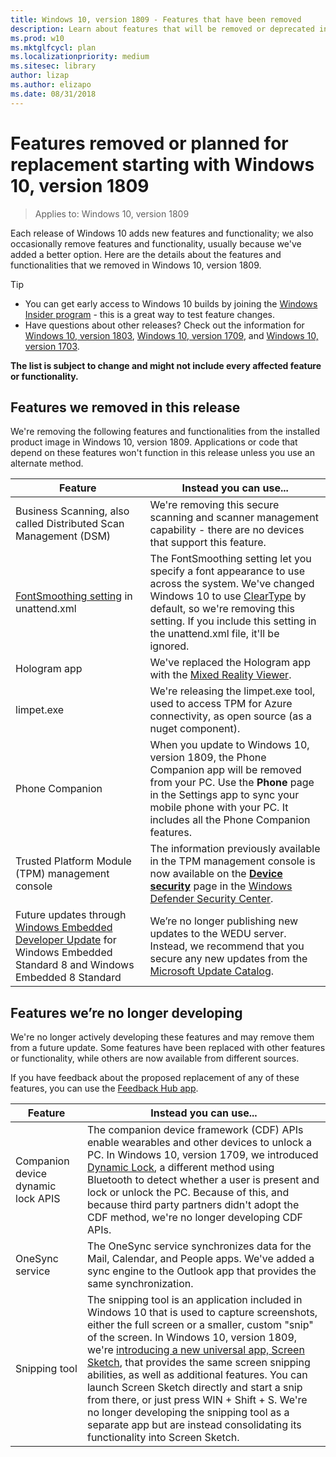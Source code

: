 ```yaml
---
title: Windows 10, version 1809 - Features that have been removed
description: Learn about features that will be removed or deprecated in Windows 10, version 1809, or a future release
ms.prod: w10
ms.mktglfcycl: plan
ms.localizationpriority: medium
ms.sitesec: library
author: lizap
ms.author: elizapo
ms.date: 08/31/2018
---
```

# Features removed or planned for replacement starting with Windows 10, version 1809

> Applies to: Windows 10, version 1809

Each release of Windows 10 adds new features and functionality; we also occasionally remove features and functionality, usually because we've added a better option. Here are the details about the features and functionalities that we removed in Windows 10, version 1809.   

> [!TIP]
> - You can get early access to Windows 10 builds by joining the [Windows Insider program](https://insider.windows.com) - this is a great way to test feature changes.
> - Have questions about other releases? Check out the information for [Windows 10, version 1803](windows-10-1803-removed-features.md), [Windows 10, version 1709](windows-10-fall-creators-deprecation.md), and [Windows 10, version 1703](windows-10-creators-update-deprecation.md).

**The list is subject to change and might not include every affected feature or functionality.** 

## Features we removed in this release

We're removing the following features and functionalities from the installed product image in Windows 10, version 1809. Applications or code that depend on these features won't function in this release unless you use an alternate method.   

|Feature	|Instead you can use...|
|-----------|--------------------
|Business Scanning, also called Distributed Scan Management (DSM)|We're removing this secure scanning and scanner management capability - there are no devices that support this feature.|
|[FontSmoothing setting](https://docs.microsoft.com/windows-hardware/customize/desktop/unattend/microsoft-windows-shell-setup-visualeffects-fontsmoothing) in unattend.xml|The FontSmoothing setting let you specify a font appearance to use across the system. We've changed Windows 10 to use [ClearType](https://docs.microsoft.com/typography/cleartype/) by default, so we're removing this setting. If you include this setting in the unattend.xml file, it'll be ignored.|
|Hologram app|We've replaced the Hologram app with the [Mixed Reality Viewer](https://support.microsoft.com/help/4041156/windows-10-mixed-reality-help).|
|limpet.exe|We're releasing the limpet.exe tool, used to access TPM for Azure connectivity, as open source (as a nuget component).|
|Phone Companion|When you update to Windows 10, version 1809, the Phone Companion app will be removed from your PC. Use the **Phone** page in the Settings app to sync your mobile phone with your PC. It includes all the Phone Companion features.|
|Trusted Platform Module (TPM) management console|The information previously available in the TPM management console is now available on the [**Device security**](https://docs.microsoft.com/windows/security/threat-protection/windows-defender-security-center/wdsc-device-security) page in the [Windows Defender Security Center](https://docs.microsoft.com/windows/security/threat-protection/windows-defender-security-center/windows-defender-security-center).|
|Future updates through [Windows Embedded Developer Update](https://docs.microsoft.com/previous-versions/windows/embedded/ff770079\(v=winembedded.60\)) for Windows Embedded Standard 8 and Windows Embedded 8 Standard|We’re no longer publishing new updates to the WEDU server. Instead, we recommend that you secure any new updates from the [Microsoft Update Catalog](http://www.catalog.update.microsoft.com/Home.aspx).|

## Features we’re no longer developing

We're no longer actively developing these features and may remove them from a future update. Some features have been replaced with other features or functionality, while others are now available from different sources. 

If you have feedback about the proposed replacement of any of these features, you can use the [Feedback Hub app](https://support.microsoft.com/help/4021566/windows-10-send-feedback-to-microsoft-with-feedback-hub-app). 

|Feature	|Instead you can use...|
|-----------|---------------------|
|Companion device dynamic lock APIS|The companion device framework (CDF) APIs enable wearables and other devices to unlock a PC. In Windows 10, version 1709, we introduced [Dynamic Lock](https://docs.microsoft.com/windows/security/identity-protection/hello-for-business/hello-features#dynamic-lock), a different method using Bluetooth to detect whether a user is present and lock or unlock the PC. Because of this, and because third party partners didn't adopt the CDF method, we're no longer developing CDF APIs.|
|OneSync service|The OneSync service synchronizes data for the Mail, Calendar, and People apps. We've added a sync engine to the Outlook app that provides the same synchronization.|
|Snipping tool|The snipping tool is an application included in Windows 10 that is used to capture screenshots, either the full screen or a smaller, custom "snip" of the screen. In Windows 10, version 1809, we're [introducing a new universal app, Screen Sketch](https://blogs.windows.com/windowsexperience/2018/05/03/announcing-windows-10-insider-preview-build-17661/#8xbvP8vMO0lF20AM.97), that provides the same screen snipping abilities, as well as additional features. You can launch Screen Sketch directly and start a snip from there, or just press WIN + Shift + S. We're no longer developing the snipping tool as a separate app but are instead consolidating its functionality into Screen Sketch.|


